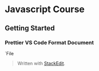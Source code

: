 # Javascript Course

## Getting Started

### Prettier VS Code Format Document
`File 

> Written with [StackEdit](https://stackedit.io/).
<!--stackedit_data:
eyJoaXN0b3J5IjpbMTk3MjY2NjY4Miw1MDg3MzU1OTAsMTY4Nz
E2NzY5NSwtMTAxOTM1MTM3NF19
-->